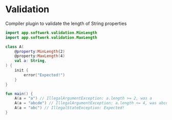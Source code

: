 # Validation

Compiler plugin to validate the length of String properties

```kotlin
import app.softwork.validation.MinLength
import app.softwork.validation.MaxLength

class A(
    @property:MinLength(2)
    @property:MaxLength(4)
    val a: String,
) {
    init {
        error("Expected!")
    }
}

fun main() {
    A(a = "a") // IllegalArgumentException: a.length >= 2, was a
    A(a = "abcde") // IllegalArgumentException: a.length <= 4, was abcde
    A(a = "abc") // IllegalStateException: Expected!
}
```